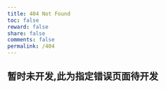 ```yaml
---
title: 404 Not Found
toc: false
reward: false
share: false
comments: false
permalink: /404
---
```


## 暂时未开发,此为指定错误页面待开发
